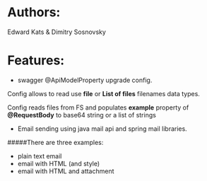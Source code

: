 # Authors:
Edward Kats &  Dimitry Sosnovsky

# Features:
- swagger @ApiModelProperty upgrade config.

Config allows to read use **file** or **List of files** filenames data types.

Config reads files from FS and populates **example** property of **@RequestBody** to base64 string or a list of strings

- Email sending using java mail api and spring mail libraries.

#####There are three examples: 

- plain text email
- email with HTML (and style)
- email with HTML and attachment